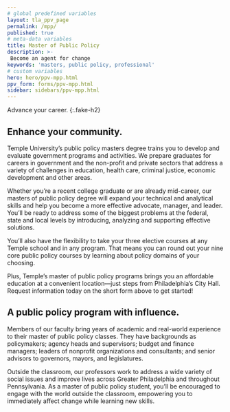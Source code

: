 ```yaml
---
# global predefined variables
layout: tla_ppv_page
permalink: /mpp/
published: true
# meta-data variables
title: Master of Public Policy
description: >-
 Become an agent for change
keywords: 'masters, public policy, professional'  
# custom variables
hero: hero/ppv-mpp.html
ppv_form: forms/ppv-mpp.html
sidebar: sidebars/ppv-mpp.html
---
```

Advance your career.
{:.fake-h2}

## Enhance your community.
Temple University’s public policy masters degree trains you to develop and evaluate government programs and activities. We prepare graduates for careers in government and the non-profit and private sectors that address a variety of challenges in education, health care, criminal justice, economic development and other areas. 

Whether you’re a recent college graduate or are already mid-career, our masters of public policy degree will expand your technical and analytical skills and help you become a more effective advocate, manager, and leader.  You’ll be ready to address some of the biggest problems at the federal, state and local levels by introducing, analyzing and supporting effective solutions.

You’ll also have the flexibility to take your three elective courses at any Temple school and in any program. That means you can round out your nine core public policy courses by learning about policy domains of your choosing.

Plus, Temple’s master of public policy programs brings you an affordable education at a convenient location—just steps from Philadelphia’s City Hall. Request information today on the short form above to get started!


## A public policy program with influence.
Members of our faculty bring years of academic and real-world experience to their master of public policy classes. They have backgrounds as policymakers; agency heads and supervisors; budget and finance managers; leaders of nonprofit organizations and consultants; and senior advisors to governors, mayors, and legislatures.

Outside the classroom, our professors work to address a wide variety of social issues and improve lives across Greater Philadelphia and throughout Pennsylvania. As a master of public policy student, you’ll be encouraged to engage with the world outside the classroom, empowering you to immediately affect change while learning new skills.

